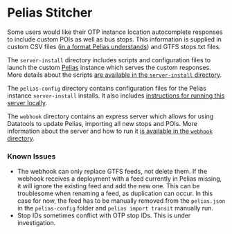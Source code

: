 # Pelias Stitcher

Some users would like their OTP instance location autocomplete responses to include custom POIs as well as bus stops. This information is supplied in custom CSV files ([in a format Pelias understands](https://github.com/pelias/csv-importer)) and GTFS stops.txt files.

The `server-install` directory includes scripts and configuration files to launch the custom [Pelias](https://github.com/pelias/docker) instance which serves the custom responses. More details about the scripts [are available in the `server-install` directory](https://github.com/ibi-group/transit-pois-pelias/tree/master/server-install).

The `pelias-config` directory contains configuration files for the Pelias instance `server-install` installs. It also includes [instructions for running this server locally](https://github.com/ibi-group/transit-pois-pelias/tree/master/pelias-config).

The `webhook` directory contains an express server which allows for using Datatools to update Pelias, importing all new stops and POIs. More information about the server and how to run it [is available in the `webhook` directory](https://github.com/ibi-group/transit-pois-pelias/tree/master/webhook).

### Known Issues
- The webhook can only replace GTFS feeds, not delete them. If the webhook receives a deployment with a feed currently in Pelias missing, it will ignore the existing feed and add the new one. This can be troublesome when renaming a feed, as duplication can occur. In this case for now, the feed has to be manually removed from the `pelias.json` in the `pelias-config` folder and `pelias import transit` manually run.
- Stop IDs sometimes conflict with OTP stop IDs. This is under investigation.
